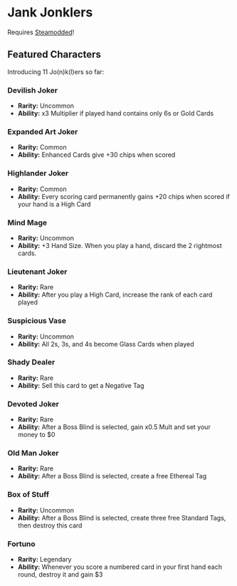 # Jank Jonklers

Requires [Steamodded](https://github.com/Steamopollys/Steamodded)!

## Featured Characters

Introducing 11 Jo(n)k(l)ers so far:

### Devilish Joker

- **Rarity:** Uncommon
- **Ability:** x3 Multiplier if played hand contains only 6s or Gold Cards

### Expanded Art Joker

- **Rarity:** Common
- **Ability:** Enhanced Cards give +30 chips when scored

### Highlander Joker

- **Rarity:** Common
- **Ability:** Every scoring card permanently gains +20 chips when scored if your hand is a High Card

### Mind Mage

- **Rarity:** Uncommon
- **Ability:** +3 Hand Size. When you play a hand, discard the 2 rightmost cards.

### Lieutenant Joker

- **Rarity:** Rare
- **Ability:** After you play a High Card, increase the rank of each card played

### Suspicious Vase

- **Rarity:** Uncommon
- **Ability:** All 2s, 3s, and 4s become Glass Cards when played

### Shady Dealer

- **Rarity:** Rare
- **Ability:** Sell this card to get a Negative Tag

### Devoted Joker

- **Rarity:** Rare
- **Ability:** After a Boss Blind is selected, gain x0.5 Mult and set your money to $0

### Old Man Joker

- **Rarity:** Rare
- **Ability:** After a Boss Blind is selected, create a free Ethereal Tag

### Box of Stuff

- **Rarity:** Uncommon
- **Ability:** After a Boss Blind is selected, create three free Standard Tags, then destroy this card

### Fortuno

- **Rarity:** Legendary
- **Ability:** Whenever you score a numbered card in your first hand each round, destroy it and gain $3
